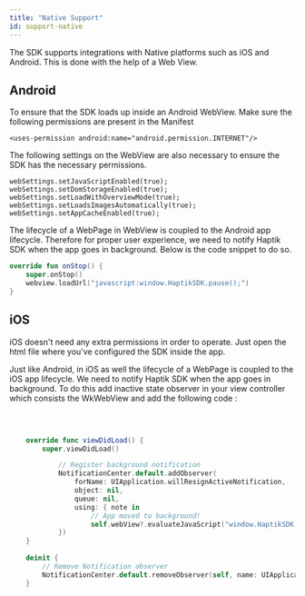 ```yaml
---
title: "Native Support"
id: support-native
---
```


The SDK supports integrations with Native platforms such as iOS and Android. This is done with the help of a Web View.

## Android

To ensure that the SDK loads up inside an Android WebView. Make sure the following permissions are present in the Manifest

    <uses-permission android:name="android.permission.INTERNET"/>

The following settings on the WebView are also necessary to ensure the SDK has the necessary permissions.

    webSettings.setJavaScriptEnabled(true);
    webSettings.setDomStorageEnabled(true);
    webSettings.setLoadWithOverviewMode(true);
    webSettings.setLoadsImagesAutomatically(true);
    webSettings.setAppCacheEnabled(true);

The lifecycle of a WebPage in WebView is coupled to the Android app lifecycle. Therefore for proper user experience, we need to notify Haptik SDK when the app goes in background. Below is the code snippet to do so.

```kotlin
override fun onStop() {
    super.onStop()
    webview.loadUrl("javascript:window.HaptikSDK.pause();")
}
```

## iOS

iOS doesn't need any extra permissions in order to operate. Just open the html file where you've configured the SDK inside the app.

Just like Android, in iOS as well the lifecycle of a WebPage is coupled to the iOS app lifecycle. We need to notify Haptik SDK when the app goes in background. To do this add inactive state observer in your view controller which consists the WkWebView and add the following code :

​
```Swift

    override func viewDidLoad() {
        super.viewDidLoad()

            // Register background notification
            NotificationCenter.default.addObserver(
                forName: UIApplication.willResignActiveNotification,
                object: nil,
                queue: nil,
                using: { note in
                    // App moved to background!
                    self.webView?.evaluateJavaScript("window.HaptikSDK.pause();", completionHandler: nil)
            })
    }
    
    deinit {
        // Remove Notification observer
        NotificationCenter.default.removeObserver(self, name: UIApplication.willResignActiveNotification, object: nil)
    }
```